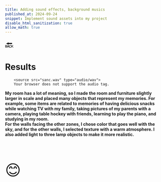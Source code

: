 ```yaml
---
title: Adding sound effects, background musics
published_at: 2024-09-24
snippet: Implement sound assets into my project
disable_html_sanitization: true
allow_math: true
---
```



<a href="https://julienoh000-dms1-blog-83.deno.dev/" style="text-decoration: none; color: black;"><span style="font-size: 30px;">🔙</span></a>


# Results


        <source src="sanc.wav" type="audio/wav">
        Your browser does not support the audio tag.
  


**My room has a lot of meaning, so I made the room and furniture slightly larger in scale and placed many objects that represent my memories. For example, some items are related to memories of having delicious snacks while watching TV with my family, taking pictures of my parents with a camera, playing table hockey with friends, learning to play the piano, and studying in my room.<br> For the walls facing the other zones, I chose color that goes well with the sky, and for the other walls, I selected texture with a warm atmosphere. I also added light to three lamp objects to make it more realistic.**

<br>
<br>
<br>


<span style="font-size: 50px;">😊</span>